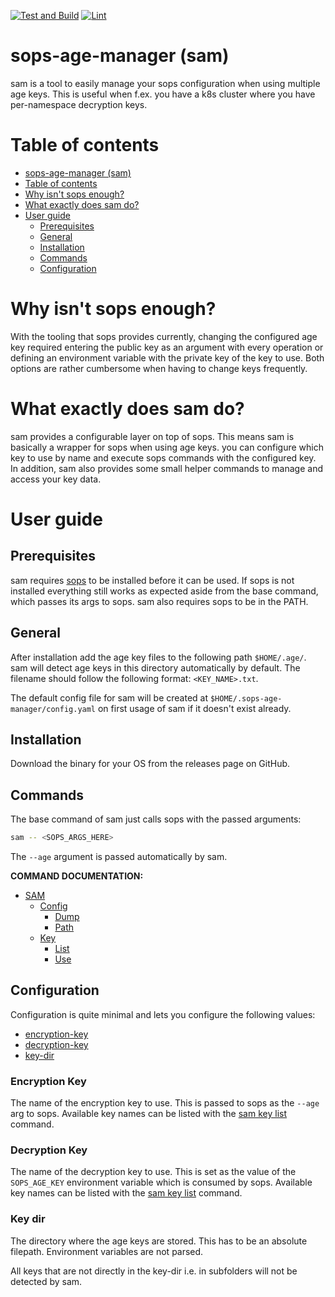 [![Test and Build](https://github.com/SayHeyD/sops-age-manager/actions/workflows/test-and-build.yaml/badge.svg?branch=dev)](https://github.com/SayHeyD/sops-age-manager/actions/workflows/test-and-build.yaml) [![Lint](https://github.com/SayHeyD/sops-age-manager/actions/workflows/lint.yaml/badge.svg)](https://github.com/SayHeyD/sops-age-manager/actions/workflows/lint.yaml?branch=dev)

# sops-age-manager (sam)

sam is a tool to easily manage your sops configuration when using multiple age keys.
This is useful when f.ex. you have a k8s cluster where you have per-namespace decryption keys.

# Table of contents
- [sops-age-manager (sam)](#sops-age-manager-sam)
- [Table of contents](#table-of-contents)
- [Why isn't sops enough?](#why-isnt-sops-enough)
- [What exactly does sam do?](#what-exactly-does-sam-do)
- [User guide](#user-guide)
  - [Prerequisites](#prerequisites)
  - [General](#general)
  - [Installation](#installation)
  - [Commands](#commands)
  - [Configuration](#configuration)

# Why isn't sops enough?

With the tooling that sops provides currently, changing the configured age key required entering the public key
as an argument with every operation or defining an environment variable with the private key of the key to use.
Both options are rather cumbersome when having to change keys frequently.

# What exactly does sam do?

sam provides a configurable layer on top of sops. This means sam is basically a wrapper for sops when using age keys.
you can configure which key to use by name and execute sops commands with the configured key. In addition, sam also 
provides some small helper commands to manage and access your key data.

# User guide

## Prerequisites

sam requires [sops](https://github.com/mozilla/sops) to be installed before it can be used.
If sops is not installed everything still works as expected aside from the base command, which passes
its args to sops. sam also requires sops to be in the PATH.

## General

After installation add the age key files to the following path ```$HOME/.age/```. sam will detect age keys
in this directory automatically by default. The filename should follow the following format: ```<KEY_NAME>.txt```.

The default config file for sam will be created at ```$HOME/.sops-age-manager/config.yaml``` on first usage of sam
if it doesn't exist already.

## Installation

Download the binary for your OS from the releases page on GitHub.

## Commands

The base command of sam just calls sops with the passed arguments:

```bash
sam -- <SOPS_ARGS_HERE>
```

The ```--age``` argument is passed automatically by sam.

__COMMAND DOCUMENTATION:__

- [SAM](./docs/sam.md)
  - [Config](./docs/sam_config.md)
    - [Dump](./docs/sam_config_dump.md)
    - [Path](./docs/sam_config_path.md)
  - [Key](./docs/sam_key.md)
    - [List](./docs/sam_key_list.md)
    - [Use](./docs/sam_key_use.md)

## Configuration

Configuration is quite minimal and lets you configure the following values:

- [encryption-key](#encryption-key)
- [decryption-key](#decryption-key)
- [key-dir](#key-dir)

### Encryption Key

The name of the encryption key to use. This is passed to sops as the ```--age``` arg to sops.
Available key names can be listed with the [sam key list](./docs/sam_key_list.md) command.

### Decryption Key

The name of the decryption key to use. This is set as the value of the ```SOPS_AGE_KEY```
environment variable which is consumed by sops.
Available key names can be listed with the [sam key list](./docs/sam_key_list.md) command.

### Key dir

The directory where the age keys are stored. This has to be an absolute filepath. Environment variables are not parsed.

All keys that are not directly in the key-dir i.e. in subfolders will not be detected by sam.